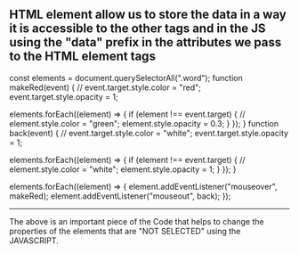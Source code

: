 ## HTML element allow us to store the data in a way it is accessible to the other tags and in the JS using the "data" prefix in the attributes we pass to the HTML element tags

const elements = document.querySelectorAll(".word");
function makeRed(event) {
// event.target.style.color = "red";
event.target.style.opacity = 1;

elements.forEach((element) => {
if (element !== event.target) {
// element.style.color = "green";
element.style.opacity = 0.3;
}
});
}
function back(event) {
// event.target.style.color = "white";
event.target.style.opacity = 1;

elements.forEach((element) => {
if (element !== event.target) {
// element.style.color = "white";
element.style.opacity = 1;
}
});
}

elements.forEach((element) => {
element.addEventListener("mouseover", makeRed);
element.addEventListener("mouseout", back);
});

---

The above is an important piece of the Code that helps to change the properties of the elements that are "NOT SELECTED" using the JAVASCRIPT.
